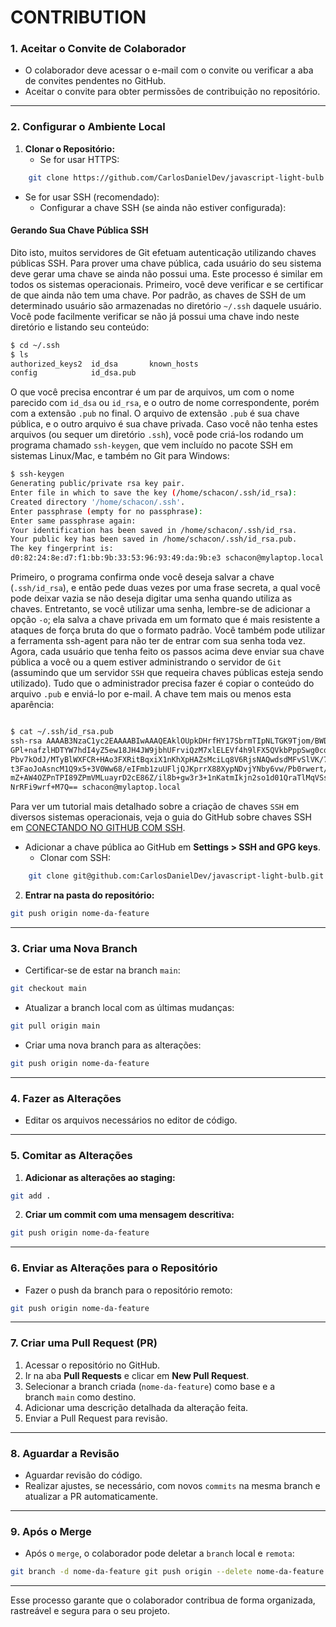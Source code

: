 # CONTRIBUTION

### **1. Aceitar o Convite de Colaborador**

- O colaborador deve acessar o e-mail com o convite ou verificar a aba de convites pendentes no GitHub.
- Aceitar o convite para obter permissões de contribuição no repositório.

---

### **2. Configurar o Ambiente Local**

1. **Clonar o Repositório:**
	- Se for usar HTTPS:
```bash
    git clone https://github.com/CarlosDanielDev/javascript-light-bulb.git
```

- Se for usar SSH (recomendado):
     - Configurar a chave SSH (se ainda não estiver configurada):
#### Gerando Sua Chave Pública SSH

Dito isto, muitos servidores de Git efetuam autenticação utilizando chaves públicas SSH. 
Para prover uma chave pública, cada usuário do seu sistema deve gerar uma chave se ainda não possui uma. 
Este processo é similar em todos os sistemas operacionais. Primeiro, você deve verificar e se certificar de que ainda não tem uma chave. 
Por padrão, as chaves de SSH de um determinado usuário são armazenadas no diretório `~/.ssh` daquele usuário. 
Você pode facilmente verificar se não já possui uma chave indo neste diretório e listando seu conteúdo:

```bash
$ cd ~/.ssh
$ ls
authorized_keys2  id_dsa       known_hosts
config            id_dsa.pub
```

O que você precisa encontrar é um par de arquivos, um com o nome parecido com `id_dsa` ou `id_rsa`, e o outro de nome correspondente, porém com a extensão `.pub` no final. 
O arquivo de extensão `.pub` é sua chave pública, e o outro arquivo é sua chave privada. 
Caso você não tenha estes arquivos (ou sequer um diretório `.ssh`), você pode criá-los rodando um programa chamado `ssh-keygen`, que vem incluído no pacote SSH em sistemas Linux/Mac, e também no Git para Windows:

```bash
$ ssh-keygen
Generating public/private rsa key pair.
Enter file in which to save the key (/home/schacon/.ssh/id_rsa):
Created directory '/home/schacon/.ssh'.
Enter passphrase (empty for no passphrase):
Enter same passphrase again:
Your identification has been saved in /home/schacon/.ssh/id_rsa.
Your public key has been saved in /home/schacon/.ssh/id_rsa.pub.
The key fingerprint is:
d0:82:24:8e:d7:f1:bb:9b:33:53:96:93:49:da:9b:e3 schacon@mylaptop.local

```
Primeiro, o programa confirma onde você deseja salvar a chave (`.ssh/id_rsa`), e então pede duas vezes por uma frase secreta, 
a qual você pode deixar vazia se não deseja digitar uma senha quando utiliza as chaves. Entretanto, se você utilizar uma senha, 
lembre-se de adicionar a opção `-o`; ela salva a chave privada em um formato que é mais resistente a ataques de força bruta do que o formato padrão. 
Você também pode utilizar a ferramenta ssh-agent para não ter de entrar com sua senha toda vez. 
Agora, cada usuário que tenha feito os passos acima deve enviar sua chave pública a você ou a quem estiver administrando o servidor de `Git` 
(assumindo que um servidor `SSH` que requeira chaves públicas esteja sendo utilizado). 
Tudo que o administrador precisa fazer é copiar o conteúdo do arquivo `.pub` e enviá-lo por e-mail. A chave tem mais ou menos esta aparência:

```bash

$ cat ~/.ssh/id_rsa.pub
ssh-rsa AAAAB3NzaC1yc2EAAAABIwAAAQEAklOUpkDHrfHY17SbrmTIpNLTGK9Tjom/BWDSU
GPl+nafzlHDTYW7hdI4yZ5ew18JH4JW9jbhUFrviQzM7xlELEVf4h9lFX5QVkbPppSwg0cda3
Pbv7kOdJ/MTyBlWXFCR+HAo3FXRitBqxiX1nKhXpHAZsMciLq8V6RjsNAQwdsdMFvSlVK/7XA
t3FaoJoAsncM1Q9x5+3V0Ww68/eIFmb1zuUFljQJKprrX88XypNDvjYNby6vw/Pb0rwert/En
mZ+AW4OZPnTPI89ZPmVMLuayrD2cE86Z/il8b+gw3r3+1nKatmIkjn2so1d01QraTlMqVSsbx
NrRFi9wrf+M7Q== schacon@mylaptop.local
```

Para ver um tutorial mais detalhado sobre a criação de chaves `SSH` em diversos sistemas operacionais, 
veja o guia do GitHub sobre chaves SSH em [CONECTANDO NO GITHUB COM SSH](https://docs.github.com/pt/authentication/connecting-to-github-with-ssh).

- Adicionar a chave pública ao GitHub em **Settings > SSH and GPG keys**.
	- Clonar com SSH:
```bash
    git clone git@github.com:CarlosDanielDev/javascript-light-bulb.git
```

2. **Entrar na pasta do repositório:**
```bash
git push origin nome-da-feature
```

---

### **3. Criar uma Nova Branch**

- Certificar-se de estar na branch `main`:
```bash
git checkout main
```
- Atualizar a branch local com as últimas mudanças:
```bash
git pull origin main
```
- Criar uma nova branch para as alterações:
```bash
git push origin nome-da-feature
```

---

### **4. Fazer as Alterações**

- Editar os arquivos necessários no editor de código.

---

### **5. Comitar as Alterações**

1. **Adicionar as alterações ao staging:**
```bash
git add .
```

2. **Criar um commit com uma mensagem descritiva:**
```bash
git push origin nome-da-feature
```

---
### **6. Enviar as Alterações para o Repositório**

- Fazer o push da branch para o repositório remoto:
```bash
git push origin nome-da-feature
```
---

### **7. Criar uma Pull Request (PR)**

1. Acessar o repositório no GitHub.
2. Ir na aba **Pull Requests** e clicar em **New Pull Request**.
3. Selecionar a branch criada (`nome-da-feature`) como base e a branch `main` como destino.
4. Adicionar uma descrição detalhada da alteração feita.
5. Enviar a Pull Request para revisão.

---

### **8. Aguardar a Revisão**

- Aguardar revisão do código.
- Realizar ajustes, se necessário, com novos `commits` na mesma branch e atualizar a PR automaticamente.

---

### **9. Após o Merge**

- Após o `merge`, o colaborador pode deletar a `branch` local e `remota`:
```bash
git branch -d nome-da-feature git push origin --delete nome-da-feature
```
---

Esse processo garante que o colaborador contribua de forma organizada, rastreável e segura para o seu projeto.
